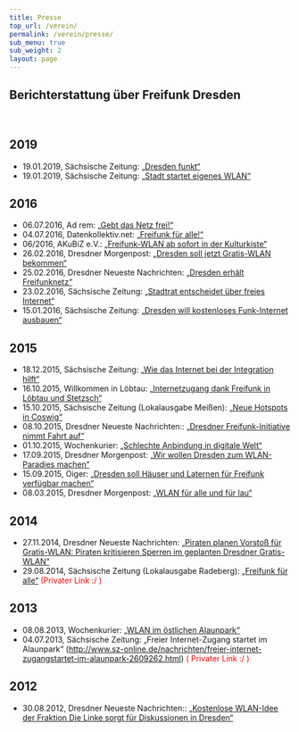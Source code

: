 ```yaml
---
title: Presse
top_url: /verein/
permalink: /verein/presse/
sub_menu: true
sub_weight: 2
layout: page
---
```


## Berichterstattung über Freifunk Dresden
<br>

## 2019
* 19.01.2019, Sächsische Zeitung: [„Dresden funkt“](https://wiki.freifunk-dresden.de/images/a/a7/S%C3%A4Z_2019-01-19_Dresden_funkt.jpg)
* 19.01.2019, Sächsische Zeitung: [„Stadt startet eigenes WLAN“](https://wiki.freifunk-dresden.de/images/f/fd/SaeZ_2019-01-19_Dresden_funkt_Titelseite.jpeg)

## 2016
* 06.07.2016, Ad rem: [„Gebt das Netz frei!“](https://wiki.freifunk-dresden.de/images/5/5f/DMV_ADD_20160706_Seite_4.jpeg)
* 04.07.2016, Datenkollektiv.net: [„Freifunk für alle!“](https://datenkollektiv.net/freifunk-fuer-alle/)
* 06/2016, AKuBiZ e.V.: [„Freifunk-WLAN ab sofort in der Kulturkiste“](http://www.akubiz.de/index.php/38-verein/news/667-freifunk-wlan-ab-sofort-in-der-kulturkiste)
* 26.02.2016, Dresdner Morgenpost: [„Dresden soll jetzt Gratis-WLAN bekommen“](https://tag24.de/nachrichten/gratis-wlan-stadt-zentrum-dresden-51403)
* 25.02.2016, Dresdner Neueste Nachrichten: [„Dresden erhält Freifunknetz“](http://www.dnn.de/Dresden/Lokales/Dresden-erhaelt-Freifunknetz)
* 23.02.2016, Sächsische Zeitung: [„Stadtrat entscheidet über freies Internet“](http://www.sz-online.de/nachrichten/stadtrat-entscheidet-ueber-freies-internet-3330027.html)
* 15.01.2016, Sächsische Zeitung: [„Dresden will kostenloses Funk-Internet ausbauen“](https://wiki.freifunk-dresden.de/images/7/71/SZ_2016-01-15.JPG)

## 2015
* 18.12.2015, Sächsische Zeitung: [„Wie das Internet bei der Integration hilft“](https://wiki.freifunk-dresden.de/images/9/96/SZ_2015-12-18_Internet_for_Refugees.jpg)
* 16.10.2015, Willkommen in Löbtau: [„Internetzugang dank Freifunk in Löbtau und Stetzsch“](https://www.willkommen-in-loebtau.de/2015/10/16/internetzugang-dank-freifunk-in-loebtau-und-stetzsch/)
* 15.10.2015, Sächsische Zeitung (Lokalausgabe Meißen): [„Neue Hotspots in Coswig“](http://www.sz-online.de/nachrichten/neue-hotspots-in-coswig-3224487.html)
* 08.10.2015, Dresdner Neueste Nachrichten:: [„Dresdner Freifunk-Initiative nimmt Fahrt auf“](http://t.dnn.de/Dresden/Stadtpolitik/Dresdner-Freifunk-Initiative-nimmt-Fahrt-auf)
* 01.10.2015, Wochenkurier: [„Schlechte Anbindung in digitale Welt“](http://www.wochenkurier.info/sachsen/artikel/schlechte-anbindung-in-digitale-welt-26428/)
* 17.09.2015, Dresdner Morgenpost: [„Wir wollen Dresden zum WLAN-Paradies machen“](https://tag24.de/nachrichten/freifunker-wollen-dresden-zum-wlan-paradies-machen-13666)
* 15.09.2015, Oiger: [„Dresden soll Häuser und Laternen für Freifunk verfügbar machen“](http://oiger.de/2015/09/15/dresden-soll-haeuser-und-laternen-fuer-freifunk-verfuegbar-machen/155544)
* 08.03.2015, Dresdner Morgenpost: [„WLAN für alle und für lau“](https://wiki.freifunk-dresden.de/images/1/1b/Morgenpost_2015-03-08.jpg)

## 2014
* 27.11.2014, Dresdner Neueste Nachrichten: [„Piraten planen Vorstoß für Gratis-WLAN: Piraten kritisieren Sperren im geplanten Dresdner Gratis-WLAN“](http://www.dnn.de/Kultur/Medien/Piraten-planen-Vorstoss-fuer-Gratis-WLAN-Piraten-kritisieren-Sperren-im-geplanten-Dresdner-Gratis-WLAN)
* 29.08.2014, Sächsische Zeitung (Lokalausgabe Radeberg): [„Freifunk für alle“](http://www.sz-online.de/nachrichten/freifunk-fuer-alle-2916147.html) <font color="red"> (Privater Link :/ )</font>

## 2013
* 08.08.2013, Wochenkurier: [„WLAN im östlichen Alaunpark“](http://www.wochenkurier.info/sachsen/dresden/artikel/neu-wlan-im-oestlichen-alaunpark-8138/)
* 04.07.2013, Sächsische Zeitung: „Freier Internet-Zugang startet im Alaunpark“ (http://www.sz-online.de/nachrichten/freier-internet-zugangstartet-im-alaunpark-2609262.html) <font color="red"> ( Privater Link :/ )</font>

## 2012
* 30.08.2012, Dresdner Neueste Nachrichten:: [„Kostenlose WLAN-Idee der Fraktion Die Linke sorgt für Diskussionen in Dresden“](http://www.dnn.de/Kultur/Medien/Kostenlose-WLAN-Idee-der-Fraktion-Die-Linke-sorgt-fuer-Diskussionen-in-Dresden)
